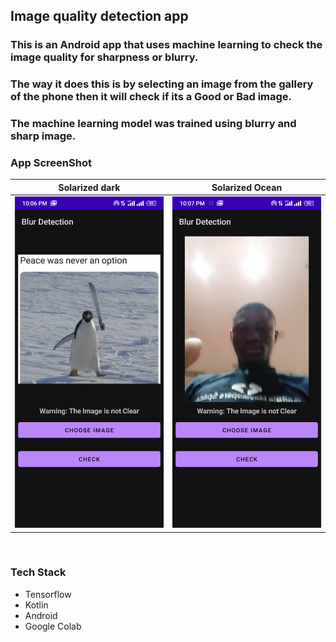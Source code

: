 ## Image quality detection app

### This is an Android app that uses machine learning to check the image quality for sharpness or blurry.

### The way it does this is by selecting an image from the gallery of the phone then it will check if its a Good or Bad image.

### The machine learning model was trained using blurry and sharp image.

### App ScreenShot
Solarized dark             |  Solarized Ocean
:-------------------------:|:-------------------------:
![bad1](https://github.com/OlaOlaoni/Blur-Detection/blob/main/assets/bad1.png)  |  ![bad2](https://github.com/OlaOlaoni/Blur-Detection/blob/main/assets/bad2.png)

![]()
![]()

### Tech Stack

* Tensorflow
* Kotlin
* Android
* Google Colab
